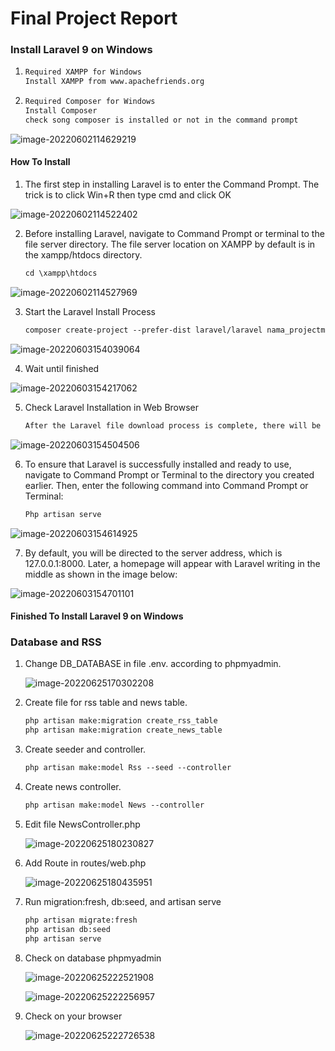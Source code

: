 # Final Project Report

### Install Laravel 9 on Windows

1. ```markdown
   Required XAMPP for Windows
   Install XAMPP from www.apachefriends.org
   ```


2. ```markdown
   Required Composer for Windows
   Install Composer
   check song composer is installed or not in the command prompt
   ```

![image-20220602114629219](https://user-images.githubusercontent.com/93067781/171827541-42f2bb67-c7a4-40a0-a6d5-fa767d45072b.png)

#### How To Install

1. The first step in installing Laravel is to enter the Command Prompt. The trick is to click Win+R then type cmd and click OK

![image-20220602114522402](https://user-images.githubusercontent.com/93067781/171827422-0131cc9e-db36-4b74-9109-871ec2d72137.png)

2. Before installing Laravel, navigate to Command Prompt or terminal to the file server directory. The file server location on XAMPP by default is in the xampp/htdocs directory.

   ```markdown
   cd \xampp\htdocs
   ```

![image-20220602114527969](https://user-images.githubusercontent.com/93067781/171827518-f3b1c17e-ea26-419e-81b6-0e9ef35c30f5.png)

3. Start the Laravel Install Process

   ```markdown
   composer create-project --prefer-dist laravel/laravel nama_projectmu(rohman)
   ```

![image-20220603154039064](https://user-images.githubusercontent.com/93067781/171827568-bb5976a2-df93-43b0-9751-7f9ff5e36b31.png)

4. Wait until finished

![image-20220603154217062](https://user-images.githubusercontent.com/93067781/171827592-31bcbdf3-7032-4d77-aff0-1db48bc7b3bb.png)

5. Check Laravel Installation in Web Browser

   ```markdown
   After the Laravel file download process is complete, there will be a new folder in the file server directory with a name according to the project name that you previously specified in the /xampp/htdocs folder.
   ```

![image-20220603154504506](https://user-images.githubusercontent.com/93067781/171827628-482dddcd-2b98-4b5a-9ac6-c01db123123a.png)

6. To ensure that Laravel is successfully installed and ready to use, navigate to Command Prompt or Terminal to the directory you created earlier. Then, enter the following command into Command Prompt or Terminal:

   ```markdown
   Php artisan serve
   ```

![image-20220603154614925](https://user-images.githubusercontent.com/93067781/171827652-3cc8b835-e587-4781-8556-56e5bcdd1a24.png)

7.  By default, you will be directed to the server address, which is 127.0.0.1:8000. Later, a homepage will appear with Laravel writing in the middle as shown in the image below:

![image-20220603154701101](https://user-images.githubusercontent.com/93067781/171827668-4f3704fb-2cbf-47bd-a4b6-f274f23b826d.png)

#### **Finished To Install Laravel 9 on Windows**



### Database and RSS

1. Change DB_DATABASE in file .env. according to phpmyadmin.

   ![image-20220625170302208](https://user-images.githubusercontent.com/93067781/175769358-1cf397f1-fde3-49b2-853b-515054ca494d.png)

   

2. Create file for rss table and news table.

   ```markdown
   php artisan make:migration create_rss_table
   php artisan make:migration create_news_table
   ```

3. Create seeder and controller.

   ```markdown
   php artisan make:model Rss --seed --controller
   ```

4. Create news controller.

   ```markdown
   php artisan make:model News --controller
   ```

5. Edit file NewsController.php

   ![image-20220625180230827](https://user-images.githubusercontent.com/93067781/175770716-aeca7621-aebe-449e-afaf-0fe9a9636dcc.png)

   

6. Add Route in routes/web.php

   ![image-20220625180435951](https://user-images.githubusercontent.com/93067781/175770778-6c1a87bb-89c5-45e6-b969-2e5326c22b3c.png)

7. Run migration:fresh, db:seed, and artisan serve

   ```markdown
   php artisan migrate:fresh
   php artisan db:seed
   php artisan serve
   ```

8. Check on database phpmyadmin

   ![image-20220625222521908](https://user-images.githubusercontent.com/93067781/175780155-d2e2f21c-6f22-4feb-a819-2ff0240477cb.png)
   
   ![image-20220625222256957](https://user-images.githubusercontent.com/93067781/175780087-13116723-2056-4e77-8b7b-e899b6b74747.png)
   
8. Check on your browser

   ![image-20220625222726538](https://user-images.githubusercontent.com/93067781/175780228-a7d0836a-011d-4150-b2ba-c49b608e214f.png)
   
   
   
   
